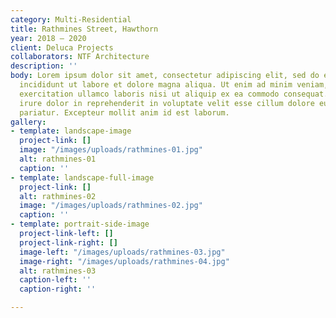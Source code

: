 ```yaml
---
category: Multi-Residential
title: Rathmines Street, Hawthorn
year: 2018 — 2020
client: Deluca Projects
collaborators: NTF Architecture
description: ''
body: Lorem ipsum dolor sit amet, consectetur adipiscing elit, sed do eiusmod tempor
  incididunt ut labore et dolore magna aliqua. Ut enim ad minim veniam, quis nostrud
  exercitation ullamco laboris nisi ut aliquip ex ea commodo consequat. Duis aute
  irure dolor in reprehenderit in voluptate velit esse cillum dolore eu fugiat nulla
  pariatur. Excepteur mollit anim id est laborum.
gallery:
- template: landscape-image
  project-link: []
  image: "/images/uploads/rathmines-01.jpg"
  alt: rathmines-01
  caption: ''
- template: landscape-full-image
  project-link: []
  alt: rathmines-02
  image: "/images/uploads/rathmines-02.jpg"
  caption: ''
- template: portrait-side-image
  project-link-left: []
  project-link-right: []
  image-left: "/images/uploads/rathmines-03.jpg"
  image-right: "/images/uploads/rathmines-04.jpg"
  alt: rathmines-03
  caption-left: ''
  caption-right: ''

---
```

